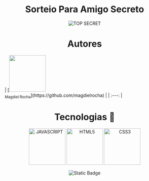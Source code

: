 ﻿<h1 align="center">Sorteio Para Amigo Secreto</h1>
<p align="center">
  <img src="https://github.com/user-attachments/assets/9a66550e-1bc8-4c46-af10-fcbe3e576eff" alt="TOP SECRET">
</p>

 <h1 align="center">Autores</h1>
<p>
 | [<img loading="lazy" src="https://avatars.githubusercontent.com/u/33636082?s=400&u=4e454da3eb5d26322f7f98936fb682161d6cef71&v=4" width=115><br><sub>Magdiel 
 Rocha</sub>](https://github.com/magdielrocha) |
 | :---: |
</p>


<h1 align="center">Tecnologias 🚀</h1>
<p align="center">
<img src="https://github.com/user-attachments/assets/d42979aa-527b-41fa-b818-020e46fe034d" alt="JAVASCRIPT" width=115>
<img src="https://github.com/user-attachments/assets/45170fdc-0b26-4af2-bd2e-39cdde2deef0" alt="HTML5" width=115>
<img src="https://github.com/user-attachments/assets/2c4c97f4-c22a-4c26-97c0-8371e5f16e94" alt="CSS3" width=115>
</p>

<p align="center">
  <img src="https://img.shields.io/badge/STATUS-CONCLU%C3%8DDO-GREEN" alt="Static Badge">
</p>



